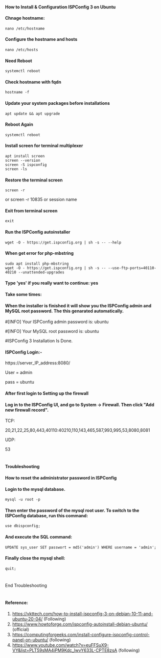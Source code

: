#### How to Install & Configuration ISPConfig 3 on Ubuntu



#### Chnage hostname:
    nano /etc/hostname

#### Configure the hostname and hosts
    nano /etc/hosts


#### Need Reboot
    systemctl reboot

#### Check hostname with fqdn
    hostname -f

#### Update your system packages before installations
    apt update && apt upgrade

#### Reboot Again

    systemctl reboot

#### Install screen for terminal multiplexer
```
apt install screen
screen --version
screen -S ispconfig
screen -ls
```
#### Restore the terminal screen
    screen -r 
or
    screen -r 10835 or session name
#### Exit from terminal screen
    exit

#### Run the ISPConfig autoinstaller

    wget -O - https://get.ispconfig.org | sh -s -- --help

#### When get error for php-mbstring
    sudo apt install php-mbstring
    wget -O - https://get.ispconfig.org | sh -s -- --use-ftp-ports=40110-40210 --unattended-upgrades


#### Type 'yes' if you really want to continue: yes

#### Take some times:

#### When the installer is finished it will show you the ISPConfig admin and MySQL root password. The this genarated automatically. 

#[INFO] Your ISPConfig admin password is: ubuntu

#[INFO] Your MySQL root password is: ubuntu

#ISPConfig 3 Installation Is Done.


#### ISPConfig Login:-

https://server_IP_address:8080/

User = admin

pass = ubuntu

#### After first login to Setting up the firewall

#### Log in to the ISPConfig UI, and go to System -> Firewall. Then click "Add new firewall record".

TCP:

20,21,22,25,80,443,40110:40210,110,143,465,587,993,995,53,8080,8081

UDP:

53

#
#### Troubleshooting
#### How to reset the administrator password in ISPConfig

#### Login to the mysql database.

    mysql -u root -p

#### Then enter the password of the mysql root user. To switch to the ISPConfig database, run this command:

    use dbispconfig;

#### And execute the SQL command:

    UPDATE sys_user SET passwort = md5('admin') WHERE username = 'admin';

#### Finally close the mysql shell:

    quit;

#
End Troubleshooting
#
#### Reference: 
1. https://vkttech.com/how-to-install-ispconfig-3-on-debian-10-11-and-ubuntu-20-04/ (Following)
2. https://www.howtoforge.com/ispconfig-autoinstall-debian-ubuntu/ (official)
3. https://computingforgeeks.com/install-configure-ispconfig-control-panel-on-ubuntu/ (following)
4. https://www.youtube.com/watch?v=euFFSuX9-VY&list=PLT59sMA4iPM9Kdc_lwvY633L-CPTE8zsA (following)
#
